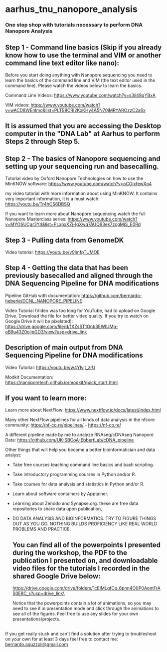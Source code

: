 #
# aarhus_tnu_nanopore_analysis

### One stop shop with tutorials necessary to perform DNA Nanopore Analysis

##
## Step 1 - Command line basics (Skip if you already know how to use the terminal and VIM or another command line text editor like nano): 


Before you start doing anything with Nanopore sequencing you need to learn the basics of the command line and
VIM (the text editor used in the command line). Please watch the videos below to learn the basics.

Command Line Videos: https://www.youtube.com/watch?v=s3ii48qYBxA

VIM videos: https://www.youtube.com/watch?v=wACD8WEnImo&list=PLT98CRl2KxKHy4A5N70jMRYAROzzC2a6x


##
## It is assumed that you are accessing the Desktop computer in the "DNA Lab" at Aarhus to perform Steps 2 through Step 5.



## Step 2 - The basics of Nanopore sequencing and setting up your sequencing run and basecalling.

Tutorial video by Oxford Nanopore Technologies on how to use the MinKNOW software: https://www.youtube.com/watch?v=oCOixfewXo4

my video tutorial with more information about using MinKNOW. It contains very important information, it is a must watch: https://youtu.be/Tr4hCS6DBSQ

If you want to learn more about Nanopore sequencing watch the full Nanopore Masterclass series: https://www.youtube.com/watch?v=MYOSUCgr3Y4&list=PLxpxXZj-IgXwq7AUQ93ek7zcgMjS_E0Rd

##
## Step 3 - Pulling data from GenomeDK

Video tutorial: https://youtu.be/v9ImfpTUMOE

##
## Step 4 - Getting the data that has been previously basecalled and aligned through the DNA Sequencing Pipeline for DNA modifications

Pipeline GitHub with documentation: https://github.com/bernardo-heberle/DCNL_NANOPORE_PIPELINE

Video Tutorial (Video was too long for YouTube, had to upload on Google Drive. Download the file for better video quality. If you try to watch on Google Drive it will be pixelated): https://drive.google.com/file/d/1XZsST1Onb3EWIUMg-oB9u43Z0oijpGD3/view?usp=drive_link



##
## Description of main output from DNA Sequencing Pipeline for DNA modifications

Video Tutorial: https://youtu.be/w4Ylvjt_zrU

Modkit Documentation: https://nanoporetech.github.io/modkit/quick_start.html

##
## If you want to learn more:

Learn more about NextFlow: https://www.nextflow.io/docs/latest/index.html

Many other NextFlow pipelines for all kinds of data analysis in the nfcore community: https://nf-co.re/pipelines/ - https://nf-co.re/

A different pipeline made by me to analyze RNAseq/cDNAseq Nanopore Data: https://github.com/UK-SBCoA-EbbertLab/cDNA_pipeline

Other things that will help you become a better bioinformatician and data analyst:

- Take free courses teaching command line basics and bash scripting.
- Take introductory programming courses in Python and/or R.
- Take courses for data analysis and statistics in Python and/or R.
- Learn about software containers by Apptainer.
- Learning about Zenodo and Synapse.org. these are free data repositories to share data upon publication,
- DO DATA ANALYSIS AND BIOINFORMATICS. TRY TO FIGURE THINGS OUT AS YOU GO. NOTHING BUILDS PROFICIENCY LIKE REAL WORLD PROBLEMS AND PRACTICE.


  ##
  ## You can find all of the powerpoints I presented during the workshop, the PDF to the publication I presented on, and downloadable video files for the tutorials I recorded in the shared Google Drive below:

  https://drive.google.com/drive/folders/1cElMLgfCq_6pnn4O0P0AomFrAS0E8C_s?usp=drive_link\

  Notice that the powerpoints contain a lot of animations, so you may need to see it in presentation mode and click through the animations to see all of the figures.
  Feel free to use any slides for your own presentations/projects.

##
##

If you get really stuck and can't find a solution after trying to troubleshoot on your own for at least 3 days feel free to contact me: bernardo.aguzzoli@gmail.com
